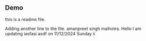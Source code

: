 ## Demo
this is a readme file.

Adding another line to the file.
amanpreet singh malhotra.
Hello I am updating 
iasfasi
asdf
on 11/12/2024 Sunday
ii
